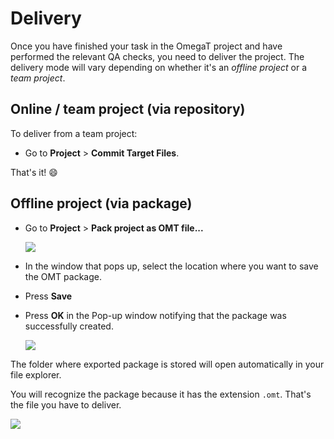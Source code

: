 # Delivery

Once you have finished your task in the OmegaT project and have performed the relevant QA checks, you need to deliver the project. The delivery mode will vary depending on whether it's an _offline project_ or a _team project_.

## Online / team project (via repository)

To deliver from a team project:

- Go to **Project** > **Commit Target Files**.

That's it! :smile:

## Offline project (via package)

- Go to **Project** > **Pack project as OMT file...**

    ![](../_img/29_export_omt.png)
    <!-- @todo: update screenshot with current wording -->

- In the window that pops up, select the location where you want to save the OMT package.
  <!-- @todo: link to http://127.0.0.1:8000/omegat-guides/misc/tips/#file-organization / add 01_Incoming, 02_Work, 03_Outgoing for packages -->
- Press **Save**
- Press **OK** in the Pop-up window notifying that the package was successfully created.

    ![](../_img/30_omt_successful.png)

The folder where exported package is stored will open automatically in your file explorer.

You will recognize the package because it has the extension `.omt`. That's the file you have to deliver.

![](../_img/31_recognizing_omt.png)
